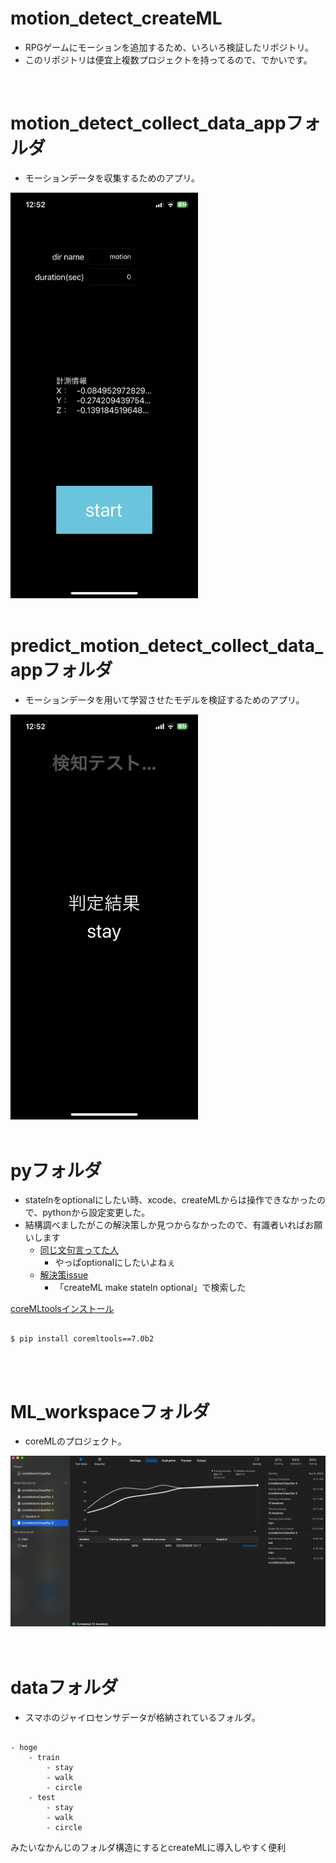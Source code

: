 # motion_detect_createML

- RPGゲームにモーションを追加するため、いろいろ検証したリポジトリ。
- このリポジトリは便宜上複数プロジェクトを持ってるので、でかいです。

<br>


# motion_detect_collect_data_appフォルダ

- モーションデータを収集するためのアプリ。

<img src="image/collect.jpg" width="300">


<br>
<br>

# predict_motion_detect_collect_data_appフォルダ

- モーションデータを用いて学習させたモデルを検証するためのアプリ。

<img src="image/predict.jpg" width="300">


<br>
<br>


# pyフォルダ

- stateInをoptionalにしたい時、xcode、createMLからは操作できなかったので、pythonから設定変更した。
- 結構調べましたがこの解決策しか見つからなかったので、有識者いればお願いします
    - [同じ文句言ってた人](https://stackoverflow.com/questions/48418651/defining-optional-inputs-in-coreml-for-recurrent-network)
        - やっぱoptionalにしたいよねぇ
    - [解決策issue](https://github.com/apple/coremltools/issues/388)
        - 「createML make stateIn optional」で検索した


[coreMLtoolsインストール](https://coremltools.readme.io/docs/installation)
```

$ pip install coremltools==7.0b2

```

<br>
<br>


# ML_workspaceフォルダ

- coreMLのプロジェクト。



<img src="image/createML.jpg" width="1000">

<br>
<br>
<br>


# dataフォルダ

- スマホのジャイロセンサデータが格納されているフォルダ。

```

- hoge
    - train
        - stay
        - walk
        - circle
    - test
        - stay
        - walk
        - circle

```
みたいなかんじのフォルダ構造にするとcreateMLに導入しやすく便利